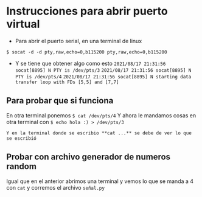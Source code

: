 # Instrucciones para abrir puerto virtual


- Para abrir el puerto serial, en una terminal de linux 

`$ socat -d -d pty,raw,echo=0,b115200 pty,raw,echo=0,b115200`

- Y se tiene que obtener algo como esto 
`2021/08/17 21:31:56 socat[8895] N PTY is /dev/pts/3`
`2021/08/17 21:31:56 socat[8895] N PTY is /dev/pts/4`
`2021/08/17 21:31:56 socat[8895] N starting data transfer loop with FDs [5,5] and [7,7]`

## Para probar que si funciona 
En otra terminal ponemos 
`$ cat /dev/pts/4`
	Y ahora le mandamos cosas en otra terminal con 
`$ echo hola :) > /dev/pts/3`

	Y en la terminal donde se escribio **cat ...** se debe de ver lo que se escribió
## Probar con archivo generador de numeros random
Igual que en el anterior abrimos una terminal y vemos lo que se manda a 4 con `cat`
y corremos el archivo `señal.py`